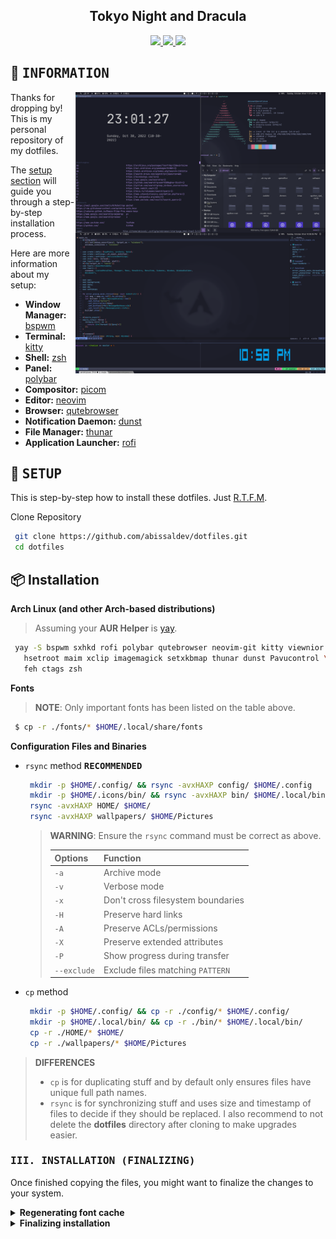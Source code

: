 <h2 align="center"> Tokyo Night and Dracula
</h2>

<!-- BADGES -->
<div align="center">
   <p></p>
   <a href="https://github.com/abissaldev/dotfiles/stargazers">
      <img src="https://img.shields.io/github/stars/abissaldev/dotfiles?color=C9CBFf&style=for-the-badge">
   </a>
   <a href="https://github.com/abissaldev/dotfiles/issues">
      <img src="https://img.shields.io/github/issues/abissaldev/dotfiles?color=f7768E&style=for-the-badge">
   </a>
   <a href="./LICENSE">
      <img src="https://img.shields.io/github/license/abissaldev/dotfiles?color=73dacA&style=for-the-badge">
   </a>
   <br>
</div>
<p/>
<h2></h2>

<!-- INFORMATION -->
## :herb: <samp>INFORMATION</samp> <img alt="" align="right" src="https://badges.pufler.dev/visits/abissaldev/dotfiles?style=for-the-badge&color=A7D9B2&logoColor=white&labelColor=1C2325"/>

   <img src="./assets/showcase.png" alt="Rice Showcase" align="right" width="400px">

   Thanks for dropping by! This is my personal repository of my dotfiles.

   The [setup section](#-setup) will guide you through a step-by-step installation process.

   Here are more information about my setup:

   - **Window Manager:** [bspwm](https://github.com/baskerville/bspwm)
   - **Terminal:** [kitty](https://github.com/kitty/kitty)
   - **Shell:** [zsh](https://www.zsh.org/)
   - **Panel:** [polybar](https://github.com/polybar/polybar)
   - **Compositor:** [picom](https://github.com/yshui/picom)
   - **Editor:** [neovim](https://github.com/neovim/neovim)
   - **Browser:** [qutebrowser](https://github.com/qutebrowser/qutebrowser)
   - **Notification Daemon:** [dunst](https://github.com/dunst-project/dunst)
   - **File Manager:** [thunar](https://github.com/xfce-mirror/thunar)
   - **Application Launcher:** [rofi](https://github.com/davatorium/rofi)
   
   <!-- SETUP -->
   ## :wrench: <samp>SETUP</samp>
   
   This is step-by-step how to install these dotfiles. Just [R.T.F.M](https://en.wikipedia.org/wiki/RTFM).
   
   Clone Repository

   ```sh
    git clone https://github.com/abissaldev/dotfiles.git
    cd dotfiles
   ```
   ## 📦 Installation
   
   <strong>Arch Linux (and other Arch-based distributions)</strong>

   > Assuming your **AUR Helper** is [yay](https://github.com/Jguer/yay).
   ```sh
    yay -S bspwm sxhkd rofi polybar qutebrowser neovim-git kitty viewnior picom \
      hsetroot maim xclip imagemagick setxkbmap thunar dunst Pavucontrol \
      feh ctags zsh
   ```
  
   <summary><strong>Fonts</strong></summary>

   > **NOTE**: Only important fonts has been listed on the table above.

   ```sh
    $ cp -r ./fonts/* $HOME/.local/share/fonts
   ```
   

<strong>Configuration Files and Binaries</strong>

   - `rsync` method <kbd>**RECOMMENDED**</kbd>

      ```sh
       mkdir -p $HOME/.config/ && rsync -avxHAXP config/ $HOME/.config
       mkdir -p $HOME/.icons/bin/ && rsync -avxHAXP bin/ $HOME/.local/bin/
       rsync -avxHAXP HOME/ $HOME/
       rsync -avxHAXP wallpapers/ $HOME/Pictures
      ```

      > **WARNING**: Ensure the `rsync` command must be correct as above.
      > 
      > |   Options   |                      Function                         |
      > | ----------- | ----------------------------------------------------- |
      > | `-a`        | Archive mode                                          |
      > | `-v`        | Verbose mode                                          |
      > | `-x`        | Don't cross filesystem boundaries                     |
      > | `-H`        | Preserve hard links                                   |
      > | `-A`        | Preserve ACLs/permissions                             |
      > | `-X`        | Preserve extended attributes                          |
      > | `-P`        | Show progress during transfer                         |
      > | `--exclude` | Exclude files matching `PATTERN`                      |
   - `cp` method

      ```sh
       mkdir -p $HOME/.config/ && cp -r ./config/* $HOME/.config/
       mkdir -p $HOME/.local/bin/ && cp -r ./bin/* $HOME/.local/bin/
       cp -r ./HOME/* $HOME/
       cp -r ./wallpapers/* $HOME/Pictures
      ```

   > **DIFFERENCES**  
   > - `cp` is for duplicating stuff and by default only ensures files have unique full path names.
   > - `rsync` is for synchronizing stuff and uses size and timestamp of files to decide if they should be replaced.
   > I also recommend to not delete the **dotfiles** directory after cloning to make upgrades easier.

### <samp><kbd>III.</kbd> INSTALLATION (FINALIZING)<samp>

   Once finished copying the files, you might want to finalize the changes to your system.

   <details>
   <summary><strong>Regenerating font cache</strong></summary>

   > This ensures all existing caches are cleared and regenerated for all installed fonts.
   ```sh
    $ fc-cache -v
   ```
   </details>

   <details>
   <summary><strong>Finalizing installation</strong></summary>

   > Lastly, log out from your current desktop session and log in into bspwm.
   > If you're using [`~/.xinitrc`](https://wiki.archlinux.org/title/Xinit), simply add the following line at the end.
   ```sh
    exec bspwm
   ```
